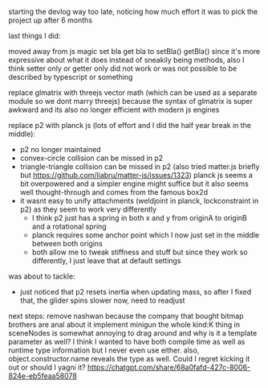 
starting the devlog way too late, noticing how much effort it was to pick the project up after 6 months

last things I did:

moved away from js magic set bla get bla to setBla() getBla() since it's more expressive about what it does instead of sneakily being methods, also I think setter only or getter only did not work or was not possible to be described by typescript or something

replace glmatrix with threejs vector math (which can be used as a separate module so we dont marry threejs) because the syntax of glmatrix is super awkward and its also no longer efficient with modern js engines

replace p2 with planck js (lots of effort and I did the half year break in the middle):
- p2 no longer maintained
- convex-circle collision can be missed in p2
- triangle-triangle collision can be missed in p2
(also tried matter.js briefly but https://github.com/liabru/matter-js/issues/1323)
planck js seems a bit overpowered and a simpler engine might suffice but it also seems well thought-through and comes from the famous box2d
- it wasnt easy to unify attachments (weldjoint in planck, lockconstraint in p2) as they seem to work very differently
    - I think p2 just has a spring in both x and y from originA to originB and a rotational spring
    - planck requires some anchor point which I now just set in the middle between both origins
    - both allow me to tweak stiffness and stuff but since they work so differently, I just leave that at default settings

was about to tackle:
* just noticed that p2 resets inertia when updating mass, so after I fixed that, the glider spins slower now, need to readjust

next steps:
remove nashwan because the company that bought bitmap brothers are anal about it
implement minigun
the whole kind:K thing in sceneNodes is somewhat annoying to drag around and why is it a template parameter as well? I think I wanted to have both compile time as well as runtime type information but I never even use either. also, object.constructor.name reveals the type as well. Could I regret kicking it out or should I yagni it?
https://chatgpt.com/share/68a0fafd-427c-8006-824e-eb5feaa58078